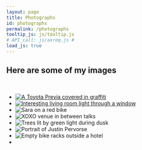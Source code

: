 ```yaml
---
layout: page
title: Photographs
id: photographs
permalink: /photographs
tooltip_js: js/tooltip.js
# API_call: js/axreq.js #
load_js: true
---
```


## Here are some of my images
<br>
<div>
    <ul>
        <li>
            <a href="https://res.cloudinary.com/css-tricks/image/upload/f_auto,q_auto/v1568814785/photostream-photos/DSC05466_kwlv0n.jpg"><img loading="lazy"
                    src="https://res.cloudinary.com/css-tricks/image/upload/f_auto,q_auto/v1568814785/photostream-photos/DSC05466_kwlv0n.jpg"
                    class="myimg" alt="A Toyota Previa covered in graffiti" /></a>
        </li>
        <li>
            <a href="https://res.cloudinary.com/css-tricks/image/upload/f_auto,q_auto/v1568814785/photostream-photos/DSC05621_zgtcco.jpg"><img loading="lazy"
                src="https://res.cloudinary.com/css-tricks/image/upload/f_auto,q_auto/v1568814785/photostream-photos/DSC05621_zgtcco.jpg"
                class="myimg" alt="Interesting living room light through a window" /></a>
        </li>
        <li>
            <img loading="lazy"
                src="https://res.cloudinary.com/css-tricks/image/upload/f_auto,q_auto/v1568814785/photostream-photos/DSC05513_gfbiwi.jpg"
                class="myimg" alt="Sara on a red bike" />
        </li>
        <li>
            <img loading="lazy"
                src="https://res.cloudinary.com/css-tricks/image/upload/f_auto,q_auto/v1568814785/photostream-photos/DSC05588_nb0dma.jpg"
                class="myimg" alt="XOXO venue in between talks" />
        </li>
        <li>
            <img loading="lazy"
                src="https://res.cloudinary.com/css-tricks/image/upload/f_auto,q_auto/v1568814785/photostream-photos/DSC05459_ziuomy.jpg"
                class="myimg" alt="Trees lit by green light during dusk" />
        </li>
        <li>
            <img loading="lazy"
                src="https://res.cloudinary.com/css-tricks/image/upload/f_auto,q_auto/v1568814785/photostream-photos/DSC05586_oj8jfo.jpg"
                class="myimg" alt="Portrait of Justin Pervorse" />
        </li>
        <li>
            <img loading="lazy"
                src="https://res.cloudinary.com/css-tricks/image/upload/f_auto,q_auto/v1568814785/photostream-photos/DSC05465_dtkwef.jpg"
                class="myimg" alt="Empty bike racks outside a hotel" />
        </li>
        <!--  Adding an empty <li> here so the final photo doesn't stretch like crazy. -->
        <li></li>
    </ul>
</div>